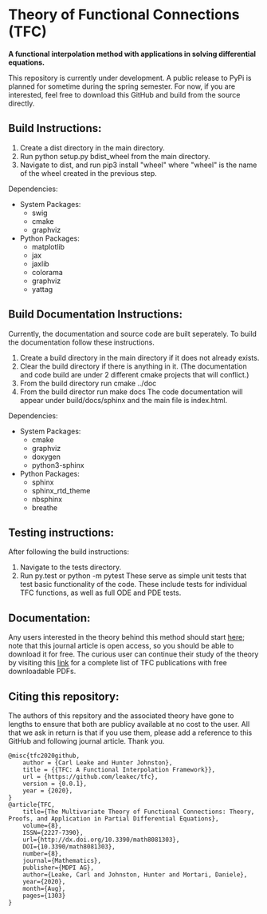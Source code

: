 # Theory of Functional Connections (TFC)
**A functional interpolation method with applications in solving differential equations.**

This repository is currently under development. A public release to PyPi is planned for sometime during the spring semester. For now, if you are interested, feel free to download this GitHub and build from the source directly. 

## Build Instructions:
1. Create a dist directory in the main directory.
2. Run python setup.py bdist\_wheel from the main directory.
3. Navigate to dist, and run pip3 install "wheel" where "wheel" is the name of the wheel created in the previous step.

Dependencies:
* System Packages:
  * swig
  * cmake
  * graphviz
* Python Packages:
  * matplotlib
  * jax
  * jaxlib
  * colorama
  * graphviz
  * yattag

## Build Documentation Instructions:
Currently, the documentation and source code are built seperately. To build the documentation follow these instructions.
1. Create a build directory in the main directory if it does not already exists.
2. Clear the build directory if there is anything in it. (The documentation and code build are under 2 different cmake projects that will conflict.)
3. From the build directory run cmake ../doc
4. From the build director run make docs
The code documentation will appear under build/docs/sphinx and the main file is index.html. 

Dependencies:
* System Packages:
  * cmake
  * graphviz
  * doxygen
  * python3-sphinx
* Python Packages:
  * sphinx
  * sphinx\_rtd\_theme
  * nbsphinx
  * breathe

## Testing instructions:
After following the build instructions:
1. Navigate to the tests directory.
2. Run py.test or python -m pytest
These serve as simple unit tests that test basic functionality of the code. These include tests for individual TFC functions, as well as full ODE and PDE tests.

## Documentation:
Any users interested in the theory behind this method should start [here](https://www.mdpi.com/2227-7390/8/8/1303); note that this journal article is open access, so you should be able to download it for free. The curious user can continue their study of the theory by visiting this [link](https://www.researchgate.net/project/Theory-of-Functional-Connections) for a complete list of TFC publications with free downloadable PDFs.

## Citing this repository:
The authors of this repsitory and the associated theory have gone to lengths to ensure that both are publicy available at no cost to the user. All that we ask in return is that if you use them, please add a reference to this GitHub and following journal article. Thank you.
```
@misc{tfc2020github,
    author = {Carl Leake and Hunter Johnston},
    title = {{TFC: A Functional Interpolation Framework}},
    url = {https://github.com/leakec/tfc},
    version = {0.0.1},
    year = {2020},
}
@article{TFC, 
    title={The Multivariate Theory of Functional Connections: Theory, Proofs, and Application in Partial Differential Equations}, 
    volume={8}, 
    ISSN={2227-7390}, 
    url={http://dx.doi.org/10.3390/math8081303}, 
    DOI={10.3390/math8081303},
    number={8}, 
    journal={Mathematics},
    publisher={MDPI AG},
    author={Leake, Carl and Johnston, Hunter and Mortari, Daniele}, 
    year={2020}, 
    month={Aug}, 
    pages={1303}
}
```
